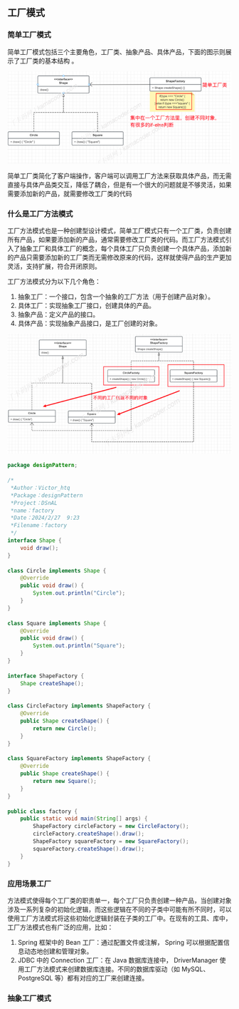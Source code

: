 ## 工厂模式

### 简单工厂模式

​		简单⼯⼚模式包括三个主要⻆⾊，⼯⼚类、抽象产品、具体产品，下⾯的图示则展示了⼯⼚类的基本结构 。

![简单工厂](img/简单工厂.png)

​		简单⼯⼚类简化了客户端操作，客户端可以调⽤⼯⼚⽅法来获取具体产品，⽽⽆需直接与具体产品类交互，降低了耦合，但是有⼀个很⼤的问题就是不够灵活，如果需要添加新的产品，就需要修改⼯⼚类的代码  

### 什么是⼯⼚⽅法模式

​		⼯⼚⽅法模式也是⼀种创建型设计模式，简单⼯⼚模式只有⼀个⼯⼚类，负责创建所有产品，如果要添加新的产品，通常需要修改⼯⼚类的代码。⽽⼯⼚⽅法模式引⼊了抽象⼯⼚和具体⼯⼚的概念，每个具体⼯⼚只负责创建⼀个具体产品，添加新的产品只需要添加新的⼯⼚类⽽⽆需修改原来的代码，这样就使得产品的⽣产更加灵活，⽀持扩展，符合开闭原则。

⼯⼚⽅法模式分为以下⼏个⻆⾊：

1. 抽象⼯⼚：⼀个接⼝，包含⼀个抽象的⼯⼚⽅法（⽤于创建产品对象）。
2. 具体⼯⼚：实现抽象⼯⼚接⼝，创建具体的产品。
3. 抽象产品：定义产品的接⼝。
4. 具体产品：实现抽象产品接⼝，是⼯⼚创建的对象。

![工厂方法](img/工厂方法.png)

```java
package designPattern;

/*
 *Author：Victor_htq
 *Package：designPattern
 *Project：DSnAL
 *name：factory
 *Date：2024/2/27  9:23
 *Filename：factory
 */
interface Shape {
    void draw();
}

class Circle implements Shape {
    @Override
    public void draw() {
        System.out.println("Circle");
    }
}

class Square implements Shape {
    @Override
    public void draw() {
        System.out.println("Square");
    }
}

interface ShapeFactory {
    Shape createShape();
}

class CircleFactory implements ShapeFactory {
    @Override
    public Shape createShape() {
        return new Circle();
    }
}

class SquareFactory implements ShapeFactory {
    @Override
    public Shape createShape() {
        return new Square();
    }
}

public class factory {
    public static void main(String[] args) {
        ShapeFactory circleFactory = new CircleFactory();
        circleFactory.createShape().draw();
        ShapeFactory squareFactory = new SquareFactory();
        squareFactory.createShape().draw();
    }
}

```

### 应⽤场景⼯⼚

​		⽅法模式使得每个⼯⼚类的职责单⼀，每个⼯⼚只负责创建⼀种产品，当创建对象涉及⼀系列复杂的初始化逻辑，⽽这些逻辑在不同的⼦类中可能有所不同时，可以使⽤⼯⼚⽅法模式将这些初始化逻辑封装在⼦类的⼯⼚中。在现有的⼯具、库中，⼯⼚⽅法模式也有⼴泛的应⽤，⽐如：

1. Spring 框架中的 Bean ⼯⼚：通过配置⽂件或注解， Spring 可以根据配置信息动态地创建和管理对象。
2. JDBC 中的 Connection ⼯⼚：在 Java 数据库连接中， DriverManager 使⽤⼯⼚⽅法模式来创建数据库连接。不同的数据库驱动（如 MySQL、 PostgreSQL 等）都有对应的⼯⼚来创建连接。



### 抽象⼯⼚模式  